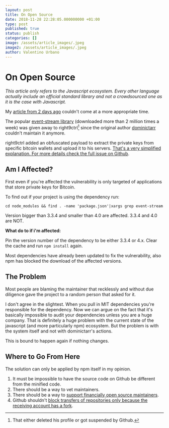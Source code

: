 ```yaml
---
layout: post
title: On Open Source
date: 2018-11-28 22:28:05.000000000 +01:00
type: post
published: true
status: publish
categories: []
image: /assets/article_images/.jpeg
image2: /assets/article_images/.jpeg
author: Valentino Urbano
---
```


# On Open Source

_This article only refers to the Javascript ecosystem. Every other language actually include an official standard library and not a crowdsourced one as it is the case with Javascript._

My [article from 2 days ago][1] couldn't come at a more appropriate time.

The popular [event-stream library][2] (downloaded more than 2 million times a week) was given away to right9ctrl[^1] since the original author [dominictarr][4] couldn't maintain it anymore.

right9ctrl added an obfuscated payload to extract the private keys from specific bitcoin wallets and upload it to his servers. [That's a very simplified explanation. For more details check the full issue on Github][3].

## Am I Affected?

First even if you're affected the vulnerability is only targeted of applications that store private keys for Bitcoin.

To find out if your project is using the dependency run:

`cd node_modules && find . -name 'package.json'|xargs grep event-stream`

Version bigger than 3.3.4 and smaller than 4.0 are affected. 3.3.4 and 4.0 are NOT.

**What do to if i'm affected:**

Pin the version number of the dependency to be either 3.3.4 or 4.x. Clear the cache and run `npm install` again.

Most dependencies have already been updated to fix the vulnerability, also npm has blocked the download of the affected versions.

## The Problem

Most people are blaming the maintainer that recklessly and without due diligence gave the project to a random person that asked for it.

I don't agree in the slightest. When you pull in MIT dependencies you're responsible for the dependency. Now we can argue on the fact that it's basically impossible to audit your dependencies unless you are a huge company. That is definitely a huge problem with the current state of the javascript (and more particularly npm) ecosystem. But the problem is with the system itself and not with dominictarr's actions.

This is bound to happen again if nothing changes.

## Where to Go From Here

The solution can only be applied by npm itself in my opinion.

1. It must be impossible to have the source code on Github be different from the minified code.
2. There should be a way to vet maintainers.
3. There should be a way to [support financially open source maintainers][7].
4. Github shouldn't [block transfers of repositories only because the receiving account has a fork][6].

[^1]: That either deleted his profile or got suspended by Github.

[1]: https://200wordsaday.com/words/a-minimal-approach-535bfbea63ece86
[2]: https://github.com/dominictarr/event-stream/
[3]: https://github.com/dominictarr/event-stream/issues/116
[4]: https://github.com/dominictarr/
[5]: https://github.com/right9ctrl
[6]: https://github.com/dominictarr/event-stream/issues/116#issuecomment-441116734
[7]: https://gist.github.com/dominictarr/9fd9c1024c94592bc7268d36b8d83b3a#gistcomment-2769372
